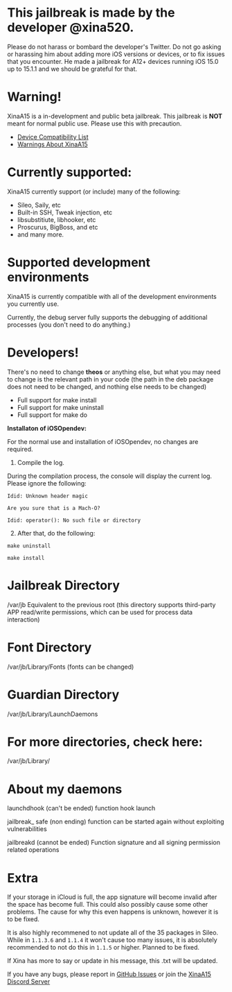 # **This jailbreak is made by the developer @xina520.** 

Please do not harass or bombard the developer's Twitter. Do not go asking or harassing him about adding more iOS versions or devices, or to fix issues that you encounter. He made a jailbreak for A12+ devices running iOS 15.0 up to 15.1.1 and we should be grateful for that.

# **Warning!**

XinaA15 is a in-development and public beta jailbreak. This jailbreak is **NOT** meant for normal public use. Please use this with precaution.
- [Device Compatibility List](https://github.com/NotDarkn/XinaA15/blob/main/SUPPORTED.md)
- [Warnings About XinaA15](https://github.com/NotDarkn/XinaA15/blob/main/WARNINGS.md)

# **Currently supported:**

XinaA15 currently support (or include) many of the following:
- Sileo, Saily, etc
- Built-in SSH, Tweak injection, etc
- libsubstitiute, libhooker, etc
- Proscurus, BigBoss, and etc
- and many more.

# **Supported development environments**

XinaA15 is currently compatible with all of the development environments you currently use.

Currently, the debug server fully supports the debugging of additional processes (you don't need to do anything.)

# **Developers!**

There's no need to change **theos** or anything else, but what you may need to change is the relevant path in your code (the path in the deb package does not need to be changed, and nothing else needs to be changed)

- Full support for make install
- Full support for make uninstall
- Full support for make do

**Installaton of iOSOpendev:**

For the normal use and installation of iOSOpendev, no changes are required.

1. Compile the log. 

During the compilation process, the console will display the current log. Please ignore the following:

`Idid: Unknown header magic`

`Are you sure that is a Mach-O?`

`Idid: operator(): No such file or directory`

2. After that, do the following:

`make uninstall`

`make install`

# **Jailbreak Directory**
/var/jb
Equivalent to the previous root (this directory supports third-party APP read/write permissions, which can be used for process data interaction)

# **Font Directory**
/var/jb/Library/Fonts (fonts can be changed)

# **Guardian Directory**
/var/jb/Library/LaunchDaemons

# **For more directories, check here:**
/var/jb/Library/

# **About my daemons**

launchdhook (can't be ended) function hook launch

jailbreak_ safe (non ending) function can be started again without exploiting vulnerabilities

jailbreakd (cannot be ended) Function signature and all signing permission related operations

# **Extra**

If your storage in iCloud is full, the app signature will become invalid after the space has become full. This could also possibly cause some other problems. The cause for why this even happens is unknown, however it is to be fixed.

It is also highly recommened to not update all of the 35 packages in Sileo. While in `1.1.3.6` and `1.1.4` it won't cause too many issues, it is absolutely recommended to not do this in `1.1.5` or higher. Planned to be fixed.

If Xina has more to say or update in his message, this .txt will be updated.

If you have any bugs, please report in [GitHub Issues](https://github.com/jacksight/xina520_official_jailbreak/issues) or join the [XinaA15 Discord Server](https://discord.gg/xina-a15)

